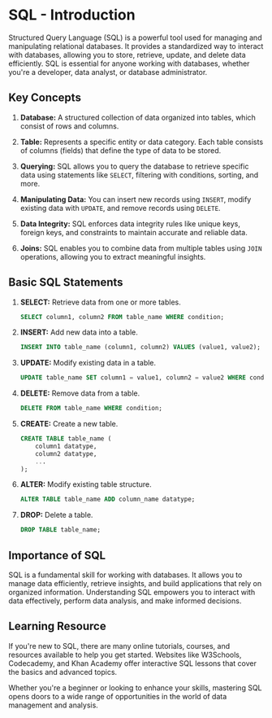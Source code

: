 # SQL - Introduction

Structured Query Language (SQL) is a powerful tool used for managing and manipulating relational databases. It provides a standardized way to interact with databases, allowing you to store, retrieve, update, and delete data efficiently. SQL is essential for anyone working with databases, whether you're a developer, data analyst, or database administrator.

## Key Concepts

1. **Database:** A structured collection of data organized into tables, which consist of rows and columns.

2. **Table:** Represents a specific entity or data category. Each table consists of columns (fields) that define the type of data to be stored.

3. **Querying:** SQL allows you to query the database to retrieve specific data using statements like `SELECT`, filtering with conditions, sorting, and more.

4. **Manipulating Data:** You can insert new records using `INSERT`, modify existing data with `UPDATE`, and remove records using `DELETE`.

5. **Data Integrity:** SQL enforces data integrity rules like unique keys, foreign keys, and constraints to maintain accurate and reliable data.

6. **Joins:** SQL enables you to combine data from multiple tables using `JOIN` operations, allowing you to extract meaningful insights.

## Basic SQL Statements

1. **SELECT:** Retrieve data from one or more tables.
   
   ```sql
   SELECT column1, column2 FROM table_name WHERE condition;
   ```

2. **INSERT:** Add new data into a table.

   ```sql
   INSERT INTO table_name (column1, column2) VALUES (value1, value2);
   ```

3. **UPDATE:** Modify existing data in a table.

   ```sql
   UPDATE table_name SET column1 = value1, column2 = value2 WHERE condition;
   ```

4. **DELETE:** Remove data from a table.

   ```sql
   DELETE FROM table_name WHERE condition;
   ```

5. **CREATE:** Create a new table.

   ```sql
   CREATE TABLE table_name (
       column1 datatype,
       column2 datatype,
       ...
   );
   ```

6. **ALTER:** Modify existing table structure.

   ```sql
   ALTER TABLE table_name ADD column_name datatype;
   ```

7. **DROP:** Delete a table.

   ```sql
   DROP TABLE table_name;
   ```

## Importance of SQL

SQL is a fundamental skill for working with databases. It allows you to manage data efficiently, retrieve insights, and build applications that rely on organized information. Understanding SQL empowers you to interact with data effectively, perform data analysis, and make informed decisions.

## Learning Resource

If you're new to SQL, there are many online tutorials, courses, and resources available to help you get started. Websites like W3Schools, Codecademy, and Khan Academy offer interactive SQL lessons that cover the basics and advanced topics.

Whether you're a beginner or looking to enhance your skills, mastering SQL opens doors to a wide range of opportunities in the world of data management and analysis.